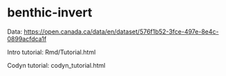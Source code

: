 # benthic-invert

Data:
https://open.canada.ca/data/en/dataset/576f1b52-3fce-497e-8e4c-0899acfdca1f

Intro tutorial:
Rmd/Tutorial.html

Codyn tutorial:
codyn_tutorial.html